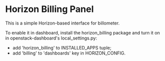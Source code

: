 
# Horizon Billing Panel

This is a simple Horizon-based interface for billometer.

To enable it in dashboard, install the horizon_billing package and turn it on in openstack-dashboard's local_settings.py:

* add 'horizon_billing' to INSTALLED_APPS tuple;
* add 'billing' to 'dashboards' key in HORIZON_CONFIG.
